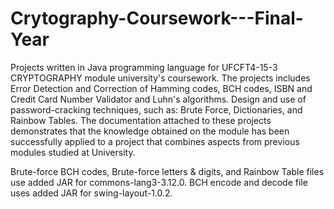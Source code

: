 # Crytography-Coursework---Final-Year
Projects written in Java programming language for UFCFT4-15-3	CRYPTOGRAPHY module university's coursework. The projects includes Error Detection and Correction of Hamming codes, BCH codes, ISBN and Credit Card Number Validator and Luhn's algorithms. Design and use of password-cracking techniques, such as: Brute Force, Dictionaries, and Rainbow Tables. The documentation attached to these projects demonstrates that the knowledge obtained on the module has been successfully applied to a project that combines aspects from previous modules studied at University.

Brute-force BCH codes, Brute-force letters & digits, and Rainbow Table files use added JAR for commons-lang3-3.12.0. BCH encode and decode file uses added JAR for swing-layout-1.0.2.
